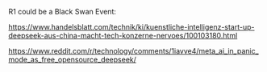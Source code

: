 R1 could be a Black Swan Event:

https://www.handelsblatt.com/technik/ki/kuenstliche-intelligenz-start-up-deepseek-aus-china-macht-tech-konzerne-nervoes/100103180.html

https://www.reddit.com/r/technology/comments/1iavve4/meta_ai_in_panic_mode_as_free_opensource_deepseek/
